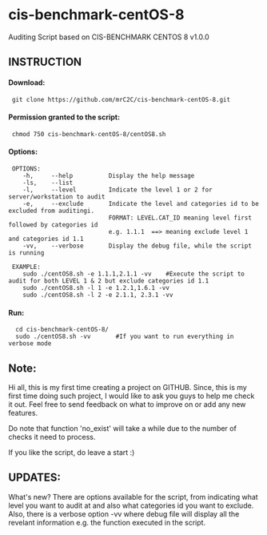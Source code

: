 # cis-benchmark-centOS-8
Auditing Script based on CIS-BENCHMARK CENTOS 8 v1.0.0


## INSTRUCTION
#### Download:

     git clone https://github.com/mrC2C/cis-benchmark-centOS-8.git
     
#### Permission granted to the script:
     chmod 750 cis-benchmark-centOS-8/centOS8.sh
     
#### Options:
     OPTIONS: 
        -h,     --help          Display the help message
        -ls,    --list
        -l,     --level         Indicate the level 1 or 2 for server/workstation to audit
        -e,     --exclude       Indicate the level and categories id to be excluded from auditingi. 
                                FORMAT: LEVEL.CAT_ID meaning level first followed by categories id
                                e.g. 1.1.1  ==> meaning exclude level 1 and categories id 1.1 
        -vv,    --verbose       Display the debug file, while the script is running

     EXAMPLE:
        sudo ./centOS8.sh -e 1.1.1,2.1.1 -vv    #Execute the script to audit for both LEVEL 1 & 2 but exclude categories id 1.1
        sudo ./centOS8.sh -l 1 -e 1.2.1,1.6.1 -vv
        sudo ./centOS8.sh -l 2 -e 2.1.1, 2.3.1 -vv
        
#### Run:
      cd cis-benchmark-centOS-8/
      sudo ./centOS8.sh -vv       #If you want to run everything in verbose mode
      
## Note:
Hi all, this is my first time creating a project on GITHUB. Since, this is my first time doing such project, I would like to ask you guys to help me check it out. Feel free to send feedback on what to improve on or add any new features.
 
Do note that function 'no_exist' will take a while due to the number of checks it need to process. 

If you like the script, do leave a start :)
 
## UPDATES:
What's new?
There are options available for the script, from indicating what level you want to audit at and also what categories id you want to exclude.
Also, there is a verbose option -vv where debug file will display all the revelant information  e.g. the function executed in the script.
     
 
